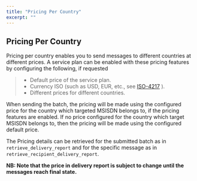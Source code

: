 ```yaml
---
title: "Pricing Per Country"
excerpt: ""
---
```

## Pricing Per Country

Pricing per country enables you to send messages to different countries at different prices. A service plan can be enabled with these pricing features by configuring the following, if requested

>   - Default price of the service plan.
>   - Currency ISO (such as USD, EUR, etc., see [ISO-4217](https://www.iso.org/iso-4217-currency-codes.html) ).
>   - Different prices for different countries.

When sending the batch, the pricing will be made using the configured price for the country which targeted MSISDN belongs to, if the pricing features are enabled. If no price configured for the country which target MSISDN belongs to, then the pricing will be made using the configured default price.

The Pricing details can be retrieved for the submitted batch as in `retrieve_delivery_report` and for the specific message as in `retrieve_recipient_delivery_report`.

**NB: Note that the price in delivery report is subject to change until the messages reach final state.**